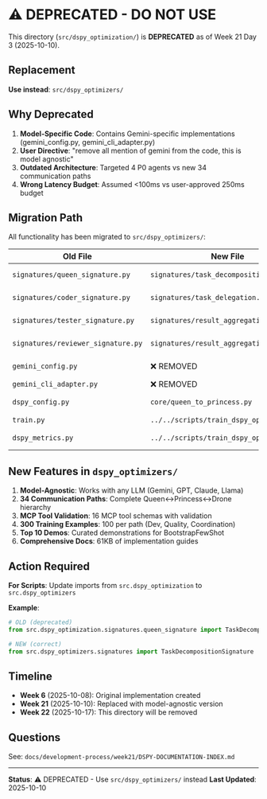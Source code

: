 # ⚠️ DEPRECATED - DO NOT USE

This directory (`src/dspy_optimization/`) is **DEPRECATED** as of Week 21 Day 3 (2025-10-10).

## Replacement

**Use instead**: `src/dspy_optimizers/`

## Why Deprecated

1. **Model-Specific Code**: Contains Gemini-specific implementations (gemini_config.py, gemini_cli_adapter.py)
2. **User Directive**: "remove all mention of gemini from the code, this is model agnostic"
3. **Outdated Architecture**: Targeted 4 P0 agents vs new 34 communication paths
4. **Wrong Latency Budget**: Assumed <100ms vs user-approved 250ms budget

## Migration Path

All functionality has been migrated to `src/dspy_optimizers/`:

| Old File | New File | Notes |
|----------|----------|-------|
| `signatures/queen_signature.py` | `signatures/task_decomposition.py` | Renamed, model-agnostic |
| `signatures/coder_signature.py` | `signatures/task_delegation.py` | Expanded for Princess→Drone |
| `signatures/tester_signature.py` | `signatures/result_aggregation.py` | Generalized for all drones |
| `signatures/reviewer_signature.py` | `signatures/result_aggregation.py` | Merged into aggregation |
| `gemini_config.py` | ❌ REMOVED | Model-agnostic design |
| `gemini_cli_adapter.py` | ❌ REMOVED | Not needed |
| `dspy_config.py` | `core/queen_to_princess.py` | Integrated into modules |
| `train.py` | `../../scripts/train_dspy_optimizers.py` | Rewritten |
| `dspy_metrics.py` | `../../scripts/train_dspy_optimizers.py` | Metric functions integrated |

## New Features in `dspy_optimizers/`

1. **Model-Agnostic**: Works with any LLM (Gemini, GPT, Claude, Llama)
2. **34 Communication Paths**: Complete Queen↔Princess↔Drone hierarchy
3. **MCP Tool Validation**: 16 MCP tool schemas with validation
4. **300 Training Examples**: 100 per path (Dev, Quality, Coordination)
5. **Top 10 Demos**: Curated demonstrations for BootstrapFewShot
6. **Comprehensive Docs**: 61KB of implementation guides

## Action Required

**For Scripts**: Update imports from `src.dspy_optimization` to `src.dspy_optimizers`

**Example**:
```python
# OLD (deprecated)
from src.dspy_optimization.signatures.queen_signature import TaskDecompositionSignature

# NEW (correct)
from src.dspy_optimizers.signatures import TaskDecompositionSignature
```

## Timeline

- **Week 6** (2025-10-08): Original implementation created
- **Week 21** (2025-10-10): Replaced with model-agnostic version
- **Week 22** (2025-10-17): This directory will be removed

## Questions

See: `docs/development-process/week21/DSPY-DOCUMENTATION-INDEX.md`

---

**Status**: ⚠️ DEPRECATED - Use `src/dspy_optimizers/` instead
**Last Updated**: 2025-10-10
